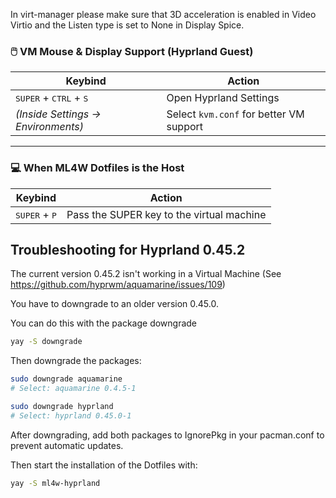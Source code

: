 In virt-manager please make sure that 3D acceleration is enabled in Video Virtio and the Listen type is set to None in Display Spice.

### 🖱️ VM Mouse & Display Support (Hyprland Guest)

| Keybind | Action |
|--------|--------|
| <kbd>SUPER</kbd> + <kbd>CTRL</kbd> + <kbd>S</kbd> | Open Hyprland Settings |
| *(Inside Settings → Environments)* | Select `kvm.conf` for better VM support |

---

### 💻 When ML4W Dotfiles is the Host

| Keybind | Action |
|--------|--------|
| <kbd>SUPER</kbd> + <kbd>P</kbd> | Pass the SUPER key to the virtual machine |
## Troubleshooting for Hyprland 0.45.2

The current version 0.45.2 isn't working in a Virtual Machine (See https://github.com/hyprwm/aquamarine/issues/109)

You have to downgrade to an older version 0.45.0.

You can do this with the package downgrade

```sh
yay -S downgrade
```

Then downgrade the packages:

```sh
sudo downgrade aquamarine
# Select: aquamarine 0.4.5-1
```

```sh
sudo downgrade hyprland 
# Select: hyprland 0.45.0-1
```

After downgrading, add both packages to IgnorePkg in your pacman.conf to prevent automatic updates.

Then start the installation of the Dotfiles with:

```sh
yay -S ml4w-hyprland
```
